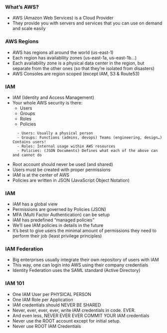 ### What’s AWS?
- AWS (Amazon Web Services) is a Cloud Provider
- They provide you with servers and services that you can use on demand and scale easily

### AWS Regions
- AWS has regions all around the world
(us-east-1)
- Each region has availability zones (us-east-1a, us-east-1b…)
- Each availability zone is a physical data center in the region, 
but separate from the other ones (so that they’re isolated
from disasters)
- AWS Consoles are region scoped
(except IAM, S3 & Route53)

### IAM
- IAM (Identity and Access Management)
- Your whole AWS security is there: 
  - Users
  - Groups
  - Roles
  - Policies
  ```
    - Users: Usually a physical person
    - Groups: Functions (admins, devops) Teams (engineering, design…) Contains users!
    - Roles: Internal usage within AWS resources
    - Policies: (JSON Documents) Defines what each of the above can and cannot do
  ```
- Root account should never be used (and shared)
- Users must be created with proper permissions
- IAM is at the center of AWS
- Policies are written in JSON (JavaScript Object Notation)

### IAM
- IAM has a global view
- Permissions are governed by Policies (JSON)
- MFA (Multi Factor Authentication) can be setup
- IAM has predefined “managed policies”
- We’ll see IAM policies in details in the future
- It’s best to give users the minimal amount of permissions they need to perform their job (least privilege principles)

### IAM Federation
- Big enterprises usually integrate their own repository of users with IAM
- This way, one can login into AWS using their company credentials
- Identity Federation uses the SAML standard (Active Directory)

### IAM 101
- One IAM User per PHYSICAL PERSON
- One IAM Role per Application
- IAM credentials should NEVER BE SHARED
- Never, ever, ever, ever, write IAM credentials in code. EVER.
- And even less, NEVER EVER EVER COMMIT YOUR IAM credentials
- Never use the ROOT account except for initial setup.
- Never use ROOT IAM Credentials
